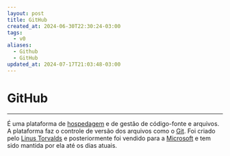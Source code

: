 ```yaml
---
layout: post
title: GitHub
created_at: 2024-06-30T22:30:24-03:00
tags:
  - v0
aliases:
  - Github
  - GitHub
updated_at: 2024-07-17T21:03:48-03:00
---
```

# GitHub
---
É uma plataforma de [hospedagem](api/2024/07/2024-07-12-Hospedagem.md) e de gestão de código-fonte e arquivos. A plataforma faz o controle de versão dos arquivos como o [Git](_draft/2024/06/2024-06-30-Git.md). Foi criado pelo [Linus Torvalds](_insight/2024/07/2024-07-08-Linus_Torvalds.md) e posteriormente foi vendido para a [Microsoft](_insight/2024/07/2024-07-07-Microsoft.md) e tem sido mantida por ela até os dias atuais.